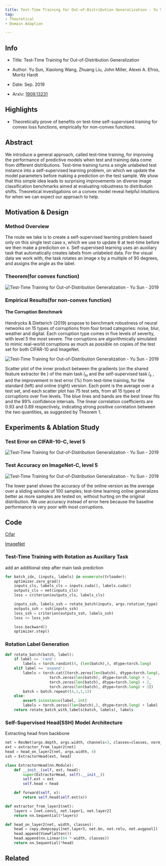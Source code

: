 ```yaml
---
title: Test-Time Training for Out-of-Distribution Generalization - Yu Sun - 2019
tag:
- Theoretical
- Domain Adaption

---
```


## Info

- Title: Test-Time Training for Out-of-Distribution Generalization

- Author: Yu Sun, Xiaolong Wang, Zhuang Liu, John Miller, Alexei A. Efros, Moritz Hardt

- Date: Sep. 2019

- Arxiv: [1909.13231](https://arxiv.org/abs/1909.13231)

  

## Highlights

- Theoretically prove of benefits on test-time self-supervised training for convex loss functions, empirically for non-convex functions.



## Abstract

We introduce a general approach, called test-time training, for improving the performance of predictive models when test and training data come from different distributions. Test-time training turns a single unlabeled test instance into a self-supervised learning problem, on which we update the model parameters before making a prediction on the test sample. We show that this simple idea leads to surprising improvements on diverse image classification benchmarks aimed at evaluating robustness to distribution shifts. Theoretical investigations on a convex model reveal helpful intuitions for when we can expect our approach to help.



## Motivation & Design

### Method Overview

The route we take is to create a self-supervised learning problem based only on this single test case x, which we use to update θ at test-time before we then make a prediciton on x. Self-supervised learning uses an auxiliary task that automatically creates labels from unlabeled data. For the visual data we work with, the task rotates an image x by a multiple of 90 degrees, and assigns the angle as the label.



### Theorem(for convex function)

![Test-Time Training for Out-of-Distribution Generalization - Yu Sun - 2019](https://i.imgur.com/XVfZgOM.png)





<script async src="https://pagead2.googlesyndication.com/pagead/js/adsbygoogle.js"></script>

<ins class="adsbygoogle"
     style="display:block; text-align:center;"
     data-ad-layout="in-article"
     data-ad-format="fluid"
     data-ad-client="ca-pub-4466575858054752"
     data-ad-slot="8787986126"></ins>

<script>
     (adsbygoogle = window.adsbygoogle || []).push({});
</script>



### Empirical Results(for non-convex function)

#### The Corruption Benchmark

Hendrycks & Dietterich (2019) propose to benchmark robustness of neural networks on 15 types of corruptions from four broad categories: noise, blur, weather and digital. Each corruption type comes in five levels of severity, with level 5 the most severe. The corruptions are algorithmically simulated to mimic real-world corruptions as much as possible on copies of the test set for both CIFAR-10 and ImageNet.

![Test-Time Training for Out-of-Distribution Generalization - Yu Sun - 2019](https://i.imgur.com/Oue9osr.png)



Scatter plot of the inner product between the gradients (on the shared feature extractor θe ) of the main task $l_m$ and the self-supervised task $l_e$ , and the improvement in test error (%) from test-time training, for the standard (left) and online (right) version. Each point is the average over a test set, and each scatter plot has 75 test sets, from all 15 types of corruptions over five levels. The blue lines and bands are the best linear fits and the 99% confidence intervals. The linear correlation coefficients are 0.93 and 0.89 respectively, indicating strong positive correlation between the two quantities, as suggested by Theorem 1.



## Experiments & Ablation Study



### Test Error on CIFAR-10-C, level 5

![Test-Time Training for Out-of-Distribution Generalization - Yu Sun - 2019](https://i.imgur.com/NMC1HWR.png)



### Test Accuracy on ImageNet-C, level 5

![Test-Time Training for Out-of-Distribution Generalization - Yu Sun - 2019](https://i.imgur.com/haxblUF.png)

The lower panel shows the accuracy of the online version as the average over a sliding window of 100 samples; test-time learning online generalizes better as more samples are tested on, without hurting on the original distribution. We use accuracy instead of error here because the baseline performance is very poor with most corruptions.



<script async src="https://pagead2.googlesyndication.com/pagead/js/adsbygoogle.js"></script>

<ins class="adsbygoogle"
     style="display:block; text-align:center;"
     data-ad-layout="in-article"
     data-ad-format="fluid"
     data-ad-client="ca-pub-4466575858054752"
     data-ad-slot="8787986126"></ins>

<script>
     (adsbygoogle = window.adsbygoogle || []).push({});
</script>







## Code

[Cifar](https://github.com/yueatsprograms/ttt_cifar_release)

[ImageNet](https://github.com/yueatsprograms/ttt_cifar_release)



### Test-Time Training with Rotation as Auxiliary Task

add an additional step after main task prediction

```python
for batch_idx, (inputs, labels) in enumerate(trloader):
    optimizer.zero_grad()
    inputs_cls, labels_cls = inputs.cuda(), labels.cuda()
    outputs_cls = net(inputs_cls)
    loss = criterion(outputs_cls, labels_cls)

    inputs_ssh, labels_ssh = rotate_batch(inputs, args.rotation_type)
    outputs_ssh = ssh(inputs_ssh)
    loss_ssh = criterion(outputs_ssh, labels_ssh)
    loss += loss_ssh

    loss.backward()
    optimizer.step()
```



### Rotation Label Generation

```python
def rotate_batch(batch, label):
	if label == 'rand':
		labels = torch.randint(4, (len(batch),), dtype=torch.long)
	elif label == 'expand':
		labels = torch.cat([torch.zeros(len(batch), dtype=torch.long),
					torch.zeros(len(batch), dtype=torch.long) + 1,
					torch.zeros(len(batch), dtype=torch.long) + 2,
					torch.zeros(len(batch), dtype=torch.long) + 3])
		batch = batch.repeat((4,1,1,1))
	else:
		assert isinstance(label, int)
		labels = torch.zeros((len(batch),), dtype=torch.long) + label
	return rotate_batch_with_labels(batch, labels), labels
```



### Self-Supervised Head(SSH) Model Architecture

Extracting head from backbone

```python
net = ResNet(args.depth, args.width, channels=3, classes=classes, norm_layer=norm_layer).cuda()
ext = extractor_from_layer2(net)
head = head_on_layer2(net, args.width, 4)
ssh = ExtractorHead(ext, head)

class ExtractorHead(nn.Module):
	def __init__(self, ext, head):
		super(ExtractorHead, self).__init__()
		self.ext = ext
		self.head = head

	def forward(self, x):
		return self.head(self.ext(x))

def extractor_from_layer2(net):
	layers = [net.conv1, net.layer1, net.layer2]
	return nn.Sequential(*layers)

def head_on_layer2(net, width, classes):
	head = copy.deepcopy([net.layer3, net.bn, net.relu, net.avgpool])
	head.append(ViewFlatten())
	head.append(nn.Linear(64 * width, classes))
	return nn.Sequential(*head)
```





## Related

